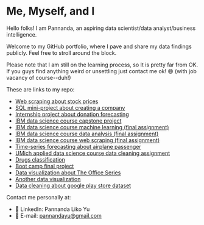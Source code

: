 # Me, Myself, and I
Hello folks! I am Pannanda, an aspiring data scientist/data analyst/business intelligence.

Welcome to my GitHub portfolio, where I pave and share my data findings publicly. Feel free to stroll around the block.

Please note that I am still on the learning process, so It is pretty far from OK. If you guys find anything weird or unsettling just contact me ok! 😄 (with job vacancy of course--duh!)

These are links to my repo:
- [Web scraping about stock prices](https://github.com/pannandayu/WebScrapingProject_StockPrice)
- [SQL mini-project about creating a company](https://github.com/pannandayu/SQLProject_FictionCompany)
- [Internship project about donation forecasting](https://github.com/pannandayu/InternshipProject_DonationForecasting)
- [IBM data science course capstone project](https://github.com/pannandayu/IBMDataScience_CapstoneProject)
- [IBM data science course machine learning (final assignment)](https://github.com/pannandayu/IBMDataScience_MachineLearning_FinalAssignment)
- [IBM data science course data analysis (final assignment)](https://github.com/pannandayu/IBMDataScience_DataAnalysis_FinalAssignment)
- [IBM data science course web scraping (final assignment)](https://github.com/pannandayu/IBMDataScience_WebScraping_FinalAssignment)
- [Time-series forecasting about airplane passenger](https://github.com/pannandayu/AirplanePassenger_TimeSeriesForecasting)
- [UMich applied data science course data cleaning assignment](https://github.com/pannandayu/DataCleaning_AppliedDataScience_Assignment3)
- [Drugs classification](https://github.com/pannandayu/MachineLearningClassification_Drugs)
- [Boot camp final project](https://github.com/pannandayu/MachineLearningClassification_PredictChurnRiskRate_HackerEarth)
- [Data visualization about The Office Series](https://github.com/pannandayu/DataVisualization_TheOffice)
- [Another data visualization](https://github.com/pannandayu/Simple_DataVisualization)
- [Data cleaning about google play store dataset](https://github.com/pannandayu/DataCleaning-Processing_GooglePlayStore)

Contact me personally at:
- 👨 LinkedIn: Pannanda Liko Yu
- 📧 E-mail: pannandayu@gmail.com
